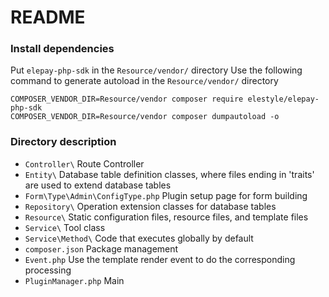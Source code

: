 # README

### Install dependencies

Put `elepay-php-sdk` in the `Resource/vendor/` directory
Use the following command to generate autoload in the `Resource/vendor/` directory

```shell
COMPOSER_VENDOR_DIR=Resource/vendor composer require elestyle/elepay-php-sdk
COMPOSER_VENDOR_DIR=Resource/vendor composer dumpautoload -o
```

### Directory description

- `Controller\` Route Controller
- `Entity\` Database table definition classes, where files ending in 'traits' are used to extend database tables
- `Form\Type\Admin\ConfigType.php` Plugin setup page for form building
- `Repository\` Operation extension classes for database tables
- `Resource\` Static configuration files, resource files, and template files
- `Service\` Tool class
- `Service\Method\` Code that executes globally by default
- `composer.json` Package management
- `Event.php` Use the template render event to do the corresponding processing
- `PluginManager.php` Main